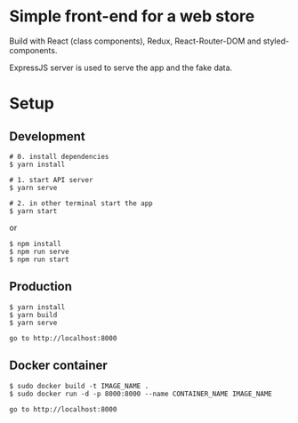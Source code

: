 # Simple front-end for a web store

Build with React (class components), Redux, React-Router-DOM and styled-components.

ExpressJS server is used to serve the app and the fake data.

# Setup

## Development

```
# 0. install dependencies
$ yarn install

# 1. start API server
$ yarn serve

# 2. in other terminal start the app
$ yarn start
```

or

```
$ npm install
$ npm run serve
$ npm run start
```

## Production

```
$ yarn install
$ yarn build
$ yarn serve

go to http://localhost:8000
```

## Docker container

```
$ sudo docker build -t IMAGE_NAME .
$ sudo docker run -d -p 8000:8000 --name CONTAINER_NAME IMAGE_NAME

go to http://localhost:8000
```
